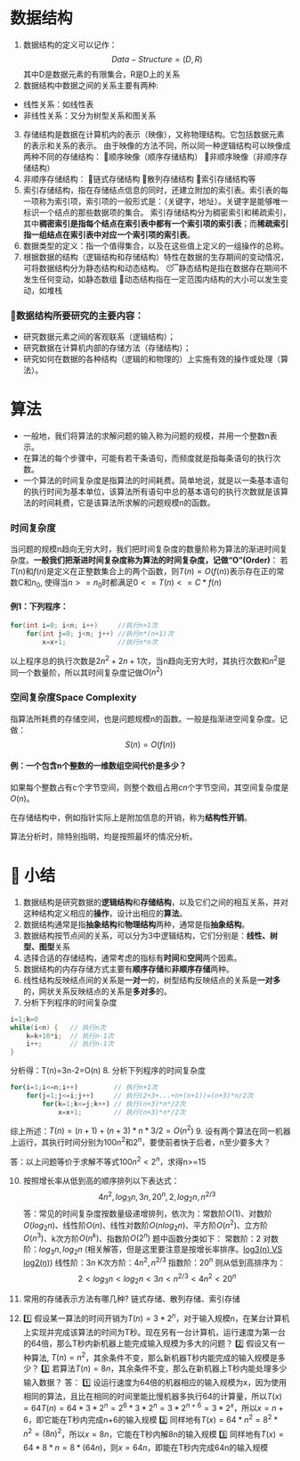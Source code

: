 # 数据结构
1. 数据结构的定义可以记作：
$$Data-Structure = (D, R)$$
其中D是数据元素的有限集合，R是D上的关系
2. 数据结构中数据之间的关系主要有两种: 
- 线性关系：如线性表
- 非线性关系：又分为树型关系和图关系
3. 存储结构是数据在计算机内的表示（映像），又称物理结构。它包括数据元素的表示和关系的表示。
由于映像的方法不同，所以同一种逻辑结构可以映像成两种不同的存储结构：
:ant:顺序映像（顺序存储结构）
:ant:非顺序映像（非顺序存储结构）
4. 非顺序存储结构：
:key:链式存储结构
:key:散列存储结构
:key:索引存储结构等
5. 索引存储结构，指在存储结点信息的同时，还建立附加的索引表。索引表的每一项称为索引项，索引项的一般形式是：（关键字，地址）。关键字是能够唯一标识一个结点的那些数据项的集合。
索引存储结构分为稠密索引和稀疏索引，其中**稠密索引是指每个结点在索引表中都有一个索引项的索引表**；而**稀疏索引指一组结点在索引表中对应一个索引项的索引表**。
6. 数据类型的定义：指一个值得集合，以及在这些值上定义的一组操作的总称。
7. 根据数据的结构（逻辑结构和存储结构）特性在数据的生存期间的变动情况，可将数据结构分为静态结构和动态结构。
:sleeping:静态结构是指在数据存在期间不发生任何变动，如静态数组
:speedboat:动态结构指在一定范围内结构的大小可以发生变动，如堆栈

### :bookmark:数据结构所要研究的主要内容：
- 研究数据元素之间的客观联系（逻辑结构）；
- 研究数据在计算机内部的存储方法（存储结构）；
- 研究如何在数据的各种结构（逻辑的和物理的）上实施有效的操作或处理（算法）。

# 算法
- 一般地，我们将算法的求解问题的输入称为问题的规模，并用一个整数n表示。
- 在算法的每个步骤中，可能有若干条语句，而频度就是指每条语句的执行次数。
- 一个算法的时间复杂度是指算法的时间耗费。简单地说，就是以一条基本语句的执行时间为基本单位，该算法所有语句中总的基本语句的执行次数就是该算法的时间耗费，它是该算法所求解的问题规模n的函数。

### 时间复杂度
 当问题的规模n趋向无穷大时，我们把时间复杂度的数量阶称为算法的渐进时间复杂度。**一般我们把渐进时间复杂度称为算法的时间复杂度，记做“O”(Order)**：
若$T(n)$和$f(n)$是定义在正整数集合上的两个函数，则$T(n)=O(f(n))$表示存在正的常数C和$n_0$, 使得当$n>=n_0$时都满足$0<=T(n)<=C*f(n)$

#### 例1：下列程序：
```java
for(int i=0; i<n; i++)     //执行n+1次
    for(int j=0; j<n; j++) //执行n*(n+1)次
        x=x+1;             //执行n*n次
```
以上程序总的执行次数是$2n^2 + 2n + 1$次，当n趋向无穷大时，其执行次数和$n^2$是同一个数量阶，所以其时间复杂度记做$O(n^2)$

### 空间复杂度Space Complexity
指算法所耗费的存储空间，也是问题规模n的函数。一般是指渐进空间复杂度。记做：
$$S(n) = O(f(n))$$

#### 例：一个包含n个整数的一维数组空间代价是多少？
如果每个整数占有c个字节空间，则整个数组占用$cn$个字节空间，其空间复杂度是$O(n)$。

在存储结构中，例如指针实际上是附加信息的开销，称为**结构性开销**。

算法分析时，除特别指明，均是按照最坏的情况分析。

# :bookmark: 小结
1. 数据结构是研究数据的**逻辑结构**和**存储结构**，以及它们之间的相互关系，并对这种结构定义相应的**操作**，设计出相应的**算法**。
2. 数据结构通常是指**抽象结构**和**物理结构**两种，通常是指**抽象结构**。
3. 数据结构按节点间的关系，可以分为3中逻辑结构，它们分别是：**线性、树型、图型**关系
4. 选择合适的存储结构，通常考虑的指标有**时间**和**空间**两个因素。
5. 数据结构的内存存储方式主要有**顺序存储**和**非顺序存储**两种。
6. 线性结构反映结点间的关系是**一对一**的，树型结构反映结点的关系是**一对多**的，网状关系反映结点的关系是**多对多**的。
7. 分析下列程序的时间复杂度
```java
i=1;k=0
while(i<n) {   // 执行n次
    k=k+10*i;  // 执行n-1次
    i++;       // 执行n-1次
}
```
分析得：T(n)=3n-2=O(n)
8. 分析下列程序的时间复杂度
```javascript
for(i=1;i<=n;i++)         // 执行n+1次
    for(j=1;j<=i;j++)     // 执行(2+3+...+n+(n+1))=(n+3)*n/2次
        for(k=1;k<=j;k++) // 执行(n+3)*n*/2次
            x=x+1;        // 执行(n+3)*n*/2次
```
综上所述：$T(n)=(n+1)+(n+3)*n*3/2=O(n^2)$
9. 设有两个算法在同一机器上运行，其执行时间分别为$100n^2$和$2^n$，要使前者快于后者，n至少要多大？

答：以上问题等价于求解不等式$100n^2<2^n$，求得n>=15

10. 按照增长率从低到高的顺序排列以下表达式：
$$4n^2, log_{3}n, 3n, 20^n, 2, log_{2}n, n^{2/3}$$
答：常见的时间复杂度按数量级递增排列，依次为：常数阶$O(1)$、对数阶$O(log_{2}n)$、线性阶$O(n)$、线性对数阶$O(nlog_{2}n)$、平方阶$O(n^2)$、立方阶$O(n^3)$、k次方阶$O(n^k)$、指数阶$O(2^n)$
题中函数分类如下：
常数阶：2
对数阶：$log_{3}n, log_{2}n$ (相关解答，但是这里要注意是按增长率排序。[log3(n) VS log2(n)](https://stackoverflow.com/questions/20512642/big-o-confusion-log2n-vs-log3n))
线性阶：$3n$
K次方阶：$4n^2, n^{2/3}$
指数阶：$20^n$
则从低到高排序为：
$$2 < log_{3}n < log_{2}n < 3n < n^{2/3} < 4n^2 < 20^n$$

10. 常用的存储表示方法有哪几种?
链式存储、散列存储、索引存储

11. :one: 假设某一算法的时间开销为$T(n)=3*2^n$，对于输入规模n，在某台计算机上实现并完成该算法的时间为T秒。现在另有一台计算机，运行速度为第一台的64倍，那么T秒内新机器上能完成输入规模为多大的问题？
:two: 假设又有一种算法, $T(n)=n^2$，其余条件不变，那么新机器T秒内能完成的输入规模是多少？
:three: 若算法$T(n)=8n$，其余条件不变，那么在新机器上T秒内能处理多少输入数据？
答：
:one: 设运行速度为64倍的机器相应的输入规模为x，因为使用相同的算法，且比在相同的时间里能比慢机器多执行64的计算量，所以$T(x)=64T(n)=64*3*2^n=2^6*3*2^n=3*2^{n+6}=3*2^x$，所以$x=n+6$，即它能在T秒内完成n+6的输入规模
:two: 同样地有$T(x) = 64*n^2 = 8^2*n^2=(8n)^2$，所以$x=8n$，它能在T秒内解8n的输入规模
:three: 同样地有$T(x)=64*8*n=8*(64n)$，则$x=64n$，即能在T秒内完成64n的输入规模



